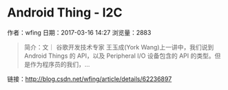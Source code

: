 # Android Thing - I2C
作者：wfing
日期：2017-03-16 14:27
浏览量：2883
> 简介：文｜ 谷歌开发技术专家 王玉成(York Wang)上一讲中，我们说到 Android Things 的 API，以及 Peripheral I/O 设备包含的 API 的类型。但是作为程序员的我们，...

 链接：http://blog.csdn.net/wfing/article/details/62236897
